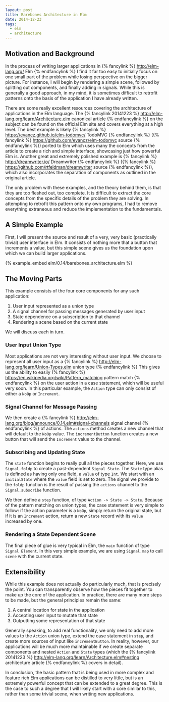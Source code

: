 ```yaml
---
layout: post
title: Barebones Architecture in Elm
date: 2014-12-23
tags:
  - elm
  - architecture
---
```


## Motivation and Background

In the process of writing larger applications in
{% fancylink %}
http://elm-lang.org/
Elm
{% endfancylink %}
I find it far too easy to initially focus on one small part of the problem
while losing perspective on the bigger picture. For instance, I will begin by
rendering a simple scene, followed by splitting out components, and finally
adding in signals.  While this is generally a good approach, in my mind,
it is sometimes difficult to retrofit patterns onto the basis of the application
I have already written.

There are some really excellent resources covering the architecture of applications
in the Elm language. The
{% fancylink 20141223 %}
http://elm-lang.org/learn/Architecture.elm
canonical article
{% endfancylink %}
on the subject can be found on the official Elm site and covers everything at
a high level. The best example is likely
{% fancylink %}
https://evancz.github.io/elm-todomvc/
TodoMVC
{% endfancylink %}
({% fancylink %}
https://github.com/evancz/elm-todomvc
source
{% endfancylink %})
ported to Elm which uses many the concepts from the article to create a rich
and simple interface, showcasing just how powerful Elm is.  Another great and
extremely polished example is
{% fancylink %}
http://dreamwriter.io/
Dreamwriter
{% endfancylink %}
({% fancylink %}
https://github.com/rtfeldman/dreamwriter
source
{% endfancylink %}),
which also incorporates the separation of components as outlined in the original
article.

<!--more-->

The only problem with these examples, and the theory behind them, is that they
are too fleshed out, too complete. It is difficult to extract the core concepts
from the specific details of the problem they are solving. In attempting to
retrofit this pattern onto my own programs, I had to remove everything
extraneous and reduce the implementation to the fundamentals.

## A Simple Example

First, I will present the source and result of a very, very basic (practically
trivial) user interface in Elm. It consists of nothing more that a button
that increments a value, but this simple scene gives us the foundation  upon
which we can build larger applications.

{% example_embed elm/0.14/barebones_architecture.elm %}

## The Moving Parts

This example consists of the four core components for any such application:

1. User input represented as a union type
2. A signal channel for passing messages generated by user input
3. State dependence on a subscription to that channel
4. Rendering a scene based on the current state

We will discuss each in turn.

### User Input Union Type

Most applications are not very interesting without user input. We choose to
represent all user input as a
{% fancylink %}
http://elm-lang.org/learn/Union-Types.elm
union type
{% endfancylink %}
This gives us the ability to easily
{% fancylink %}
https://en.wikipedia.org/wiki/Pattern_matching
pattern match
{% endfancylink %}
on the user action in a case statement, which will be useful very soon. In this
particular example, the `Action` type can only consist of either a `NoOp` or
`Increment`.

### Signal Channel for Message Passing

We then create a
{% fancylink %}
http://elm-lang.org/blog/announce/0.14.elm#signal-channels
signal channel
{% endfancylink %}
of actions. The `actions` method creates a new channel that will default to the
`NoOp` value. The `incrementButton` function creates a new button that will send
the `Increment` value to the channel.

### Subscribing and Updating State

The `state` function begins to really pull all the pieces together. Here, we
use `Signal.foldp` to create a past-dependent `Signal State`. The `State` type
alias is defined as having only one field, a `value` of type `Int`. We start
with an `initialState` where the `value` field is set to zero. The signal we
provide to the `foldp` function is the result of passing the `actions` channel
to the `Signal.subscribe` function.

We then define a `step` function, of type `Action -> State -> State`. Because
of the pattern matching on union types, the case statement is very simple to
follow: if the action parameter is a `NoOp`, simply return the original state,
but if it is an `Increment` action, return a new `State` record with its
`value` increased by one.

### Rendering a State Dependent Scene

The final piece of glue is very typical in Elm, the `main` function of type
`Signal Element`. In this very simple example, we are using `Signal.map` to
call `scene` with the current state.

## Extensibility

While this example does not actually do particularly much, that is precisely
the point. You can transparently observe how the pieces fit together to make
up the core of the application. In practice, there are many more steps to be
made, but the general principles remain the same:

1. A central location for state in the application
2. Accepting user input to mutate that state
3. Outputting some representation of that state

Generally speaking, to add real functionality, we only need to add more values
to the `Action` union type, extend the case statement in `step`, and create
more sources of input like `incrementButton`. In reality, however, our
applications will be much more maintainable if we create separate components
and nested `Action` and `State` types (which the
{% fancylink 20141223 %}
http://elm-lang.org/learn/Architecture.elm#nesting
architecture article
{% endfancylink %}
covers in detail).

In conclusion, the basic pattern that is being used in more complex and feature
rich Elm applications can be distilled to very little, but is an extremely
powerful concept that can be extended to a great degree. This is the case to
such a degree that I will likely start with a core similar to this, rather than
some trivial scene, when writing new applications.
